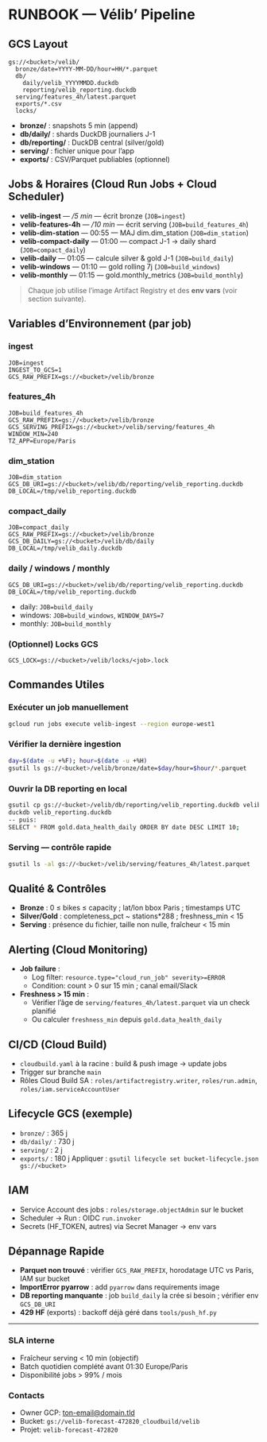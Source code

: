 # RUNBOOK — Vélib’ Pipeline

## GCS Layout
```
gs://<bucket>/velib/
  bronze/date=YYYY-MM-DD/hour=HH/*.parquet
  db/
    daily/velib_YYYYMMDD.duckdb
    reporting/velib_reporting.duckdb
  serving/features_4h/latest.parquet
  exports/*.csv
  locks/
```
- **bronze/** : snapshots 5 min (append)
- **db/daily/** : shards DuckDB journaliers J-1
- **db/reporting/** : DuckDB central (silver/gold)
- **serving/** : fichier unique pour l’app
- **exports/** : CSV/Parquet publiables (optionnel)

## Jobs & Horaires (Cloud Run Jobs + Cloud Scheduler)
- **velib-ingest** — */5 min* — écrit bronze (`JOB=ingest`)
- **velib-features-4h** — */10 min* — écrit serving (`JOB=build_features_4h`)
- **velib-dim-station** — 00:55 — MAJ dim.dim_station (`JOB=dim_station`)
- **velib-compact-daily** — 01:00 — compact J-1 → daily shard (`JOB=compact_daily`)
- **velib-daily** — 01:05 — calcule silver & gold J-1 (`JOB=build_daily`)
- **velib-windows** — 01:10 — gold rolling 7j (`JOB=build_windows`)
- **velib-monthly** — 01:15 — gold.monthly_metrics (`JOB=build_monthly`)

> Chaque job utilise l’image Artifact Registry et des **env vars** (voir section suivante).

## Variables d’Environnement (par job)
### ingest
```
JOB=ingest
INGEST_TO_GCS=1
GCS_RAW_PREFIX=gs://<bucket>/velib/bronze
```
### features_4h
```
JOB=build_features_4h
GCS_RAW_PREFIX=gs://<bucket>/velib/bronze
GCS_SERVING_PREFIX=gs://<bucket>/velib/serving/features_4h
WINDOW_MIN=240
TZ_APP=Europe/Paris
```
### dim_station
```
JOB=dim_station
GCS_DB_URI=gs://<bucket>/velib/db/reporting/velib_reporting.duckdb
DB_LOCAL=/tmp/velib_reporting.duckdb
```
### compact_daily
```
JOB=compact_daily
GCS_RAW_PREFIX=gs://<bucket>/velib/bronze
GCS_DB_DAILY=gs://<bucket>/velib/db/daily
DB_LOCAL=/tmp/velib_daily.duckdb
```
### daily / windows / monthly
```
GCS_DB_URI=gs://<bucket>/velib/db/reporting/velib_reporting.duckdb
DB_LOCAL=/tmp/velib_reporting.duckdb
```
- daily: `JOB=build_daily`
- windows: `JOB=build_windows`, `WINDOW_DAYS=7`
- monthly: `JOB=build_monthly`

### (Optionnel) Locks GCS
```
GCS_LOCK=gs://<bucket>/velib/locks/<job>.lock
```

## Commandes Utiles
### Exécuter un job manuellement
```bash
gcloud run jobs execute velib-ingest --region europe-west1
```

### Vérifier la dernière ingestion
```bash
day=$(date -u +%F); hour=$(date -u +%H)
gsutil ls gs://<bucket>/velib/bronze/date=$day/hour=$hour/*.parquet
```

### Ouvrir la DB reporting en local
```bash
gsutil cp gs://<bucket>/velib/db/reporting/velib_reporting.duckdb velib_reporting.duckdb
duckdb velib_reporting.duckdb
-- puis:
SELECT * FROM gold.data_health_daily ORDER BY date DESC LIMIT 10;
```

### Serving — contrôle rapide
```bash
gsutil ls -al gs://<bucket>/velib/serving/features_4h/latest.parquet
```

## Qualité & Contrôles
- **Bronze** : 0 ≤ bikes ≤ capacity ; lat/lon bbox Paris ; timestamps UTC
- **Silver/Gold** : completeness_pct ~ stations*288 ; freshness_min < 15
- **Serving** : présence du fichier, taille non nulle, fraîcheur < 15 min

## Alerting (Cloud Monitoring)
- **Job failure** :
  - Log filter: `resource.type="cloud_run_job" severity>=ERROR`
  - Condition: count > 0 sur 15 min ; canal email/Slack
- **Freshness > 15 min** :
  - Vérifier l’âge de `serving/features_4h/latest.parquet` via un check planifié
  - Ou calculer `freshness_min` depuis `gold.data_health_daily`

## CI/CD (Cloud Build)
- `cloudbuild.yaml` à la racine : build & push image → update jobs
- Trigger sur branche `main`
- Rôles Cloud Build SA : `roles/artifactregistry.writer`, `roles/run.admin`, `roles/iam.serviceAccountUser`

## Lifecycle GCS (exemple)
- `bronze/` : 365 j
- `db/daily/` : 730 j
- `serving/` : 2 j
- `exports/` : 180 j
Appliquer : `gsutil lifecycle set bucket-lifecycle.json gs://<bucket>`

## IAM
- Service Account des jobs : `roles/storage.objectAdmin` sur le bucket
- Scheduler → Run : OIDC `run.invoker`
- Secrets (HF_TOKEN, autres) via Secret Manager → env vars

## Dépannage Rapide
- **Parquet non trouvé** : vérifier `GCS_RAW_PREFIX`, horodatage UTC vs Paris, IAM sur bucket
- **ImportError pyarrow** : add `pyarrow` dans requirements image
- **DB reporting manquante** : job `build_daily` la crée si besoin ; vérifier env `GCS_DB_URI`
- **429 HF** (exports) : backoff déjà géré dans `tools/push_hf.py`

---

### SLA interne
- Fraîcheur serving < 10 min (objectif)
- Batch quotidien complété avant 01:30 Europe/Paris
- Disponibilité jobs > 99% / mois

### Contacts
- Owner GCP: <ton-email@domain.tld>
- Bucket: `gs://velib-forecast-472820_cloudbuild/velib`
- Projet: `velib-forecast-472820`

